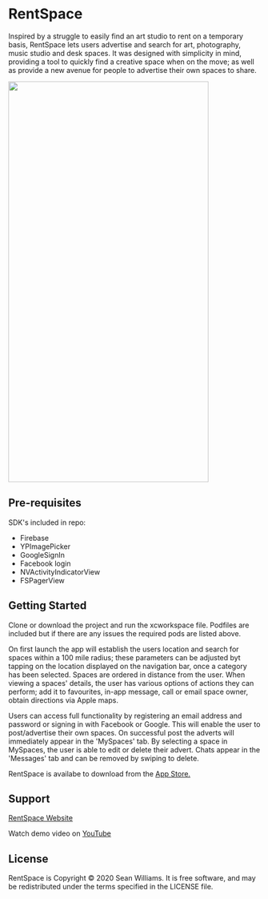 # RentSpace
Inspired by a struggle to easily find an art studio to rent on a temporary basis, RentSpace lets users advertise and search for art, photography, music studio and desk spaces. It was designed with simplicity in mind, providing a tool to quickly find a creative space when on the move; as well as provide a new avenue for people to advertise their own spaces to share.

<img align="center" src="gifs/gif1.gif" data-canonical-src="gifs/gif1.gif" width="400" height="800" />

## Pre-requisites
SDK's included in repo:
- Firebase
- YPImagePicker
- GoogleSignIn
- Facebook login 
- NVActivityIndicatorView
- FSPagerView

## Getting Started
Clone or download the project and run the xcworkspace file. Podfiles are included but if there are any issues the required pods are listed above. 

On first launch the app will establish the users location and search for spaces within a 100 mile radius; these parameters can be adjusted byt tapping on the location displayed on the navigation bar, once a category has been selected. Spaces are ordered in distance from the user. When viewing a spaces' details, the user has various options of actions they can perform; add it to favourites, in-app message, call or email space owner, obtain directions via Apple maps.

Users can access full functionality by registering an email address and password or signing in with Facebook or Google. This will enable the user to post/advertise their own spaces. On successful post the adverts will immediately appear in the 'MySpaces' tab. By selecting a space in MySpaces, the user is able to edit or delete their advert. Chats appear in the 'Messages' tab and can be removed by swiping to delete. 

RentSpace is availabe to download from the [App Store.](https://apps.apple.com/gb/app/rentspace/id1500549065#?platform=iphone)

## Support
[RentSpace Website](https://wilmslo.wixsite.com/rentspace)

Watch demo video on [YouTube](https://www.youtube.com/watch?v=44AcKI1WNXg&feature=youtu.be)

## License
RentSpace is Copyright © 2020 Sean Williams. It is free software, and may be redistributed under the terms specified in the LICENSE file.
